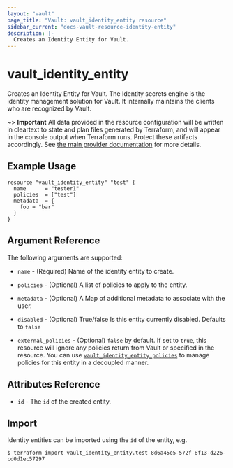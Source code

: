 ```yaml
---
layout: "vault"
page_title: "Vault: vault_identity_entity resource"
sidebar_current: "docs-vault-resource-identity-entity"
description: |-
  Creates an Identity Entity for Vault.
---
```


# vault\_identity\_entity

Creates an Identity Entity for Vault. The Identity secrets engine is the identity management solution for Vault. It internally maintains the clients who are recognized by Vault.

~> **Important** All data provided in the resource configuration will be
written in cleartext to state and plan files generated by Terraform, and
will appear in the console output when Terraform runs. Protect these
artifacts accordingly. See
[the main provider documentation](../index.html)
for more details.

## Example Usage

```hcl
resource "vault_identity_entity" "test" {
  name      = "tester1"
  policies  = ["test"]
  metadata  = {
    foo = "bar"
  }
}
```

## Argument Reference

The following arguments are supported:

* `name` - (Required) Name of the identity entity to create.

* `policies` - (Optional) A list of policies to apply to the entity.

* `metadata` - (Optional) A Map of additional metadata to associate with the user.

* `disabled` - (Optional) True/false Is this entity currently disabled. Defaults to `false`

* `external_policies` - (Optional) `false` by default. If set to `true`, this resource will ignore any policies return from Vault or specified in the resource. You can use [`vault_identity_entity_policies`](identity_entity_policies.html) to manage policies for this entity in a decoupled manner.

## Attributes Reference

* `id` - The `id` of the created entity.

## Import

Identity entities can be imported using the `id` of the entity, e.g.

```
$ terraform import vault_identity_entity.test 8d6a45e5-572f-8f13-d226-cd0d1ec57297
```
